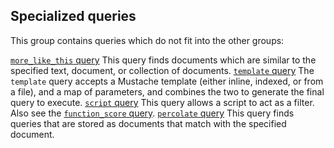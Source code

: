 ## Specialized queries

This group contains queries which do not fit into the other groups:

[`more_like_this` query](query-dsl-mlt-query.html)
     This query finds documents which are similar to the specified text, document, or collection of documents. 
[`template` query](query-dsl-template-query.html)
     The `template` query accepts a Mustache template (either inline, indexed, or from a file), and a map of parameters, and combines the two to generate the final query to execute. 
[`script` query](query-dsl-script-query.html)
     This query allows a script to act as a filter. Also see the [`function_score` query](query-dsl-function-score-query.html). 
[`percolate` query](query-dsl-percolate-query.html)
     This query finds queries that are stored as documents that match with the specified document. 
